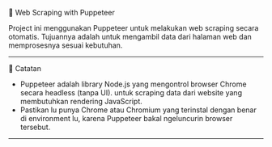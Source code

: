 🧠 Web Scraping with Puppeteer

Project ini menggunakan Puppeteer untuk melakukan web scraping secara otomatis. Tujuannya adalah untuk mengambil data dari halaman web dan memprosesnya sesuai kebutuhan.

---

📌 Catatan

- Puppeteer adalah library Node.js yang mengontrol browser Chrome secara headless (tanpa UI). untuk scraping data dari website yang membutuhkan rendering JavaScript.
- Pastikan lu punya Chrome atau Chromium yang terinstal dengan benar di environment lu, karena Puppeteer bakal ngeluncurin browser tersebut.

---
